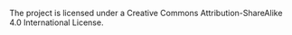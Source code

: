 
The project is licensed under a Creative Commons Attribution-ShareAlike 4.0 International License.


